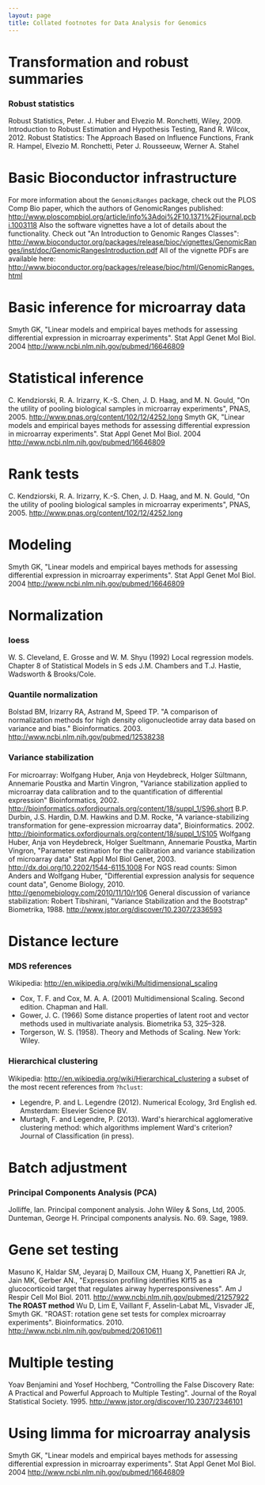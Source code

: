 ```yaml
---
layout: page
title: Collated footnotes for Data Analysis for Genomics
---
```


# Transformation and robust summaries
### Robust statistics
Robust Statistics, Peter. J. Huber and Elvezio M. Ronchetti, Wiley, 2009.
Introduction to Robust Estimation and Hypothesis Testing, Rand R. Wilcox, 2012.
Robust Statistics: The Approach Based on Influence Functions, Frank R. Hampel, Elvezio M. Ronchetti, Peter J. Rousseeuw, Werner A. Stahel

# Basic Bioconductor infrastructure
For more information about the `GenomicRanges` package, check out the PLOS Comp Bio paper, which the authors of GenomicRanges published:
<http://www.ploscompbiol.org/article/info%3Adoi%2F10.1371%2Fjournal.pcbi.1003118>
Also the software vignettes have a lot of details about the functionality. Check out "An Introduction to Genomic Ranges Classes":
<http://www.bioconductor.org/packages/release/bioc/vignettes/GenomicRanges/inst/doc/GenomicRangesIntroduction.pdf>
All of the vignette PDFs are available here:
<http://www.bioconductor.org/packages/release/bioc/html/GenomicRanges.html>

# Basic inference for microarray data
Smyth GK, "Linear models and empirical bayes methods for assessing differential expression in microarray experiments". Stat Appl Genet Mol Biol. 2004 <http://www.ncbi.nlm.nih.gov/pubmed/16646809>

# Statistical inference
C. Kendziorski, R. A. Irizarry, K.-S. Chen, J. D. Haag, and M. N. Gould, "On the utility of pooling biological samples in microarray experiments", PNAS, 2005. <http://www.pnas.org/content/102/12/4252.long>
Smyth GK, "Linear models and empirical bayes methods for assessing differential expression in microarray experiments". Stat Appl Genet Mol Biol. 2004 <http://www.ncbi.nlm.nih.gov/pubmed/16646809>

# Rank tests
C. Kendziorski, R. A. Irizarry, K.-S. Chen, J. D. Haag, and M. N. Gould, "On the utility of pooling biological samples in microarray experiments", PNAS, 2005. <http://www.pnas.org/content/102/12/4252.long>

# Modeling
Smyth GK, "Linear models and empirical bayes methods for assessing differential expression in microarray experiments". Stat Appl Genet Mol Biol. 2004 <http://www.ncbi.nlm.nih.gov/pubmed/16646809>

# Normalization
### loess
W. S. Cleveland, E. Grosse and W. M. Shyu (1992) Local regression models. Chapter 8 of Statistical Models in S eds J.M. Chambers and T.J. Hastie, Wadsworth & Brooks/Cole.
### Quantile normalization
Bolstad BM, Irizarry RA, Astrand M, Speed TP. "A comparison of normalization methods for high density oligonucleotide array data based on variance and bias." Bioinformatics. 2003. <http://www.ncbi.nlm.nih.gov/pubmed/12538238>
### Variance stabilization
For microarray:
Wolfgang Huber, Anja von Heydebreck, Holger Sültmann, Annemarie Poustka and Martin Vingron, "Variance stabilization applied to microarray data calibration and to the quantification of differential expression" Bioinformatics, 2002. <http://bioinformatics.oxfordjournals.org/content/18/suppl_1/S96.short>
B.P. Durbin, J.S. Hardin, D.M. Hawkins and D.M. Rocke, "A variance-stabilizing transformation for gene-expression microarray data", Bioinformatics. 2002. <http://bioinformatics.oxfordjournals.org/content/18/suppl_1/S105>
Wolfgang Huber, Anja von Heydebreck, Holger Sueltmann, Annemarie Poustka, Martin Vingron, "Parameter estimation for the calibration and variance stabilization of microarray data" Stat Appl Mol Biol Genet, 2003. <http://dx.doi.org/10.2202/1544-6115.1008>
For NGS read counts:
Simon Anders and Wolfgang Huber, "Differential expression analysis for sequence count data", Genome Biology, 2010. <http://genomebiology.com/2010/11/10/r106>
General discussion of variance stabilization:
Robert Tibshirani, "Variance Stabilization and the Bootstrap" Biometrika, 1988. <http://www.jstor.org/discover/10.2307/2336593>

# Distance lecture
### MDS references
Wikipedia: <http://en.wikipedia.org/wiki/Multidimensional_scaling>
- Cox, T. F. and Cox, M. A. A. (2001) Multidimensional Scaling. Second edition. Chapman and Hall.
- Gower, J. C. (1966) Some distance properties of latent root and vector methods used in multivariate analysis. Biometrika 53, 325–328.
- Torgerson, W. S. (1958). Theory and Methods of Scaling. New York: Wiley.
### Hierarchical clustering
Wikipedia: <http://en.wikipedia.org/wiki/Hierarchical_clustering>
a subset of the most recent references from `?hclust`:
- Legendre, P. and L. Legendre (2012). Numerical Ecology, 3rd English ed. Amsterdam: Elsevier Science BV.
- Murtagh, F. and Legendre, P. (2013). Ward's hierarchical agglomerative clustering method: which algorithms implement Ward's criterion? Journal of Classification (in press).

# Batch adjustment
### Principal Components Analysis (PCA)
Jolliffe, Ian. Principal component analysis. John Wiley & Sons, Ltd, 2005.
Dunteman, George H. Principal components analysis. No. 69. Sage, 1989.

# Gene set testing
Masuno K, Haldar SM, Jeyaraj D, Mailloux CM, Huang X, Panettieri RA Jr, Jain MK, Gerber AN., "Expression profiling identifies Klf15 as a glucocorticoid target that regulates airway hyperresponsiveness". Am J Respir Cell Mol Biol. 2011.
<http://www.ncbi.nlm.nih.gov/pubmed/21257922>
**The ROAST method**
Wu D, Lim E, Vaillant F, Asselin-Labat ML, Visvader JE, Smyth GK. "ROAST: rotation gene set tests for complex microarray experiments". Bioinformatics. 2010.
<http://www.ncbi.nlm.nih.gov/pubmed/20610611>

# Multiple testing
Yoav Benjamini and Yosef Hochberg, "Controlling the False Discovery Rate: A Practical and Powerful Approach to Multiple Testing". Journal of the Royal Statistical Society. 1995.
<http://www.jstor.org/discover/10.2307/2346101>

# Using limma for microarray analysis
Smyth GK, "Linear models and empirical bayes methods for assessing differential expression in microarray experiments". Stat Appl Genet Mol Biol. 2004 <http://www.ncbi.nlm.nih.gov/pubmed/16646809>

